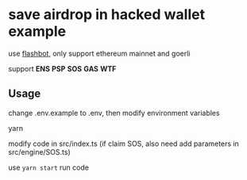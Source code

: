 # save airdrop in hacked wallet example

use [flashbot](https://github.com/flashbots/searcher-sponsored-tx), only support ethereum mainnet and goerli

support **ENS** **PSP** **SOS** **GAS** **WTF**

## Usage

change .env.example to .env, then modify environment variables

yarn

modify code in src/index.ts (if claim SOS, also need add parameters in src/engine/SOS.ts)

use `yarn start` run code
